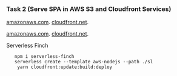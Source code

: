 ### Task 2 (Serve SPA in AWS S3 and Cloudfront Services)

[amazonaws.com](http://drmrc-first-app.s3-website-eu-west-1.amazonaws.com/).
[cloudfront.net](https://d1m5fsrfmqycli.cloudfront.net/).

[amazonaws.com](http://drmrc-second-app.s3-website-eu-west-1.amazonaws.com/).
[cloudfront.net](https://dckcs9y8q11rb.cloudfront.net/).

Serverless Finch

```
   npm i serverless-finch
   serverless create --template aws-nodejs --path ./sl
    yarn cloudfront:update:build:deploy
```
